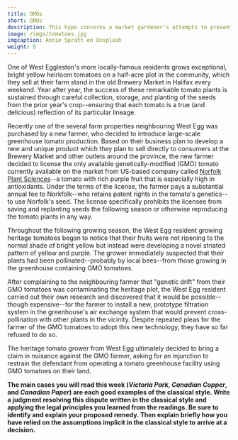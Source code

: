 ```yaml
---
title: GMOs
short: GMOs
description: This hypo concerns a market gardener's attempts to prevent pollination of their crops from GMO varieties grown by a neighbouring farmer. 
image: /imgs/tomatoes.jpg
imgcaption: Annie Spratt on Unsplash
weight: 5
---
```


One of West Eggleston's more locally-famous residents grows exceptional, bright yellow heirloom tomatoes on a half-acre plot in the community, which they sell at their farm stand in the old Brewery Market in Halifax every weekend. Year after year, the success of these remarkable tomato plants is sustained through careful collection, storage, and planting of the seeds from the prior year's crop--ensuring that each tomato is a true (and delicious) reflection of its particular lineage. 

Recently one of the several farm properties neighbouring West Egg was purchased by a new farmer, who decided to introduce large-scale greenhouse tomato production. Based on their business plan to develop a new and unique product which they plan to sell directly to consumers at the Brewery Market and other outlets around the province, the new farmer decided to license the only available genetically-modified (GMO) tomato currently available on the market from US-based company called [Norfolk Plant Sciences](https://www.seedworld.com/europe/2023/01/13/the-future-of-the-purple-gm-tomato-lies-with-consumers/)--a tomato with rich purple fruit that is especially high in antioxidants. Under the terms of the license, the farmer pays a substantial annual fee to Norkfolk--who retains patent rights in the tomato's genetics--to use Norfolk's seed. The license specifically prohibits the licensee from saving and replanting seeds the following season or otherwise reproducing the tomato plants in any way.

Throughout the following growing season, the West Egg resident growing heritage tomatoes began to notice that their fruits were not ripening to the normal shade of bright yellow but instead were developing a novel striated pattern of yellow and purple. The grower immediately suspected that their plants had been pollinated--probably by local bees--from those growing in the greenhouse containing GMO tomatoes.

After complaining to the neighbouring farmer that "genetic drift" from their GMO tomatoes was contaminating the heritage plot, the West Egg resident carried out their own research and discovered that it would be possible--though expensive--for the farmer to install a new, prototype filtration system in the greenhouse's air exchange system that would prevent cross-pollination with other plants in the vicinity. Despite repeated pleas for the farmer of the GMO tomatoes to adopt this new technology, they have so far refused to do so.

The heritage tomato grower from West Egg ultimately decided to bring a claim in nuisance against the GMO farmer, asking for an injunction to restrain the defendant from operating a tomato greenhouse facility using GMO tomatoes on their land. 

**The main cases you will read this week (*Victoria Park*, *Canadian Copper*, and *Canadian Paper*) are each good examples of the classical style. Write a judgment resolving this dispute written in the classical style and applying the legal principles you learned from the readings. Be sure to identify and explain your proposed remedy. Then explain briefly how you have relied on the assumptions implicit in the classical style to arrive at a decision.**